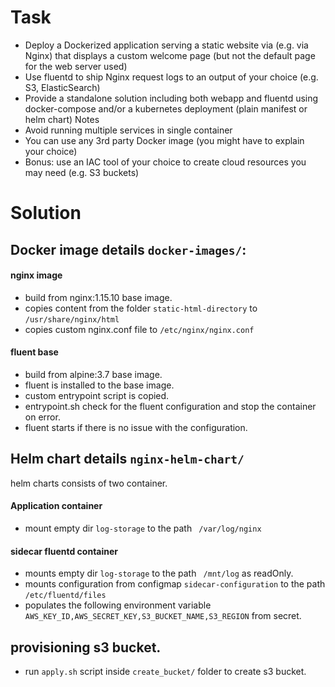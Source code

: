 # Task
 - Deploy a Dockerized application serving a static website via (e.g. via Nginx) that displays a custom welcome page (but not the default page for the web server used)
 - Use fluentd to ship Nginx request logs to an output of your choice (e.g. S3, ElasticSearch)
 - Provide a standalone solution including both webapp and fluentd using docker-compose and/or a kubernetes deployment (plain manifest or helm chart)
Notes
 - Avoid running multiple services in single container
 - You can use any 3rd party Docker image (you might have to explain your choice)
 - Bonus: use an IAC tool of your choice to create cloud resources you may need (e.g. S3
buckets)

# Solution
## Docker image details `docker-images/`:
#### nginx image
 - build from nginx:1.15.10 base image.
 - copies content from the folder `static-html-directory` to `/usr/share/nginx/html`
 - copies custom nginx.conf file to `/etc/nginx/nginx.conf`
#### fluent base
 - build from alpine:3.7 base image.
 - fluent is installed to the base image.
 - custom entrypoint script is copied.
 - entrypoint.sh check for the fluent configuration and stop the container on error.
 - fluent starts if there is no issue with the configuration.

## Helm chart details `nginx-helm-chart/`
helm charts consists of two container.
#### Application container
 - mount empty dir `log-storage` to the path ` /var/log/nginx`
#### sidecar fluentd container
 - mounts empty dir `log-storage` to the path ` /mnt/log` as readOnly.
 - mounts configuration from configmap `sidecar-configuration` to the path `/etc/fluentd/files`
 - populates the following environment variable `AWS_KEY_ID,AWS_SECRET_KEY,S3_BUCKET_NAME,S3_REGION` from secret.
## provisioning s3 bucket.
 - run `apply.sh` script inside `create_bucket/` folder to create s3 bucket.
